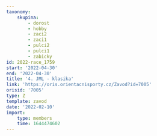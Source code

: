 ```yaml
---
taxonomy:
    skupina:
        - dorost
        - hobby
        - zaci2
        - zaci1
        - pulci2
        - pulci1
        - zabicky
id: 2022-race_1759
start: '2022-04-30'
end: '2022-04-30'
title: '4. JML - klasika'
link: 'https://oris.orientacnisporty.cz/Zavod?id=7005'
orisid: '7005'
type: Z
template: zavod
date: '2022-02-10'
import:
    type: members
    time: 1644474602
---
```


